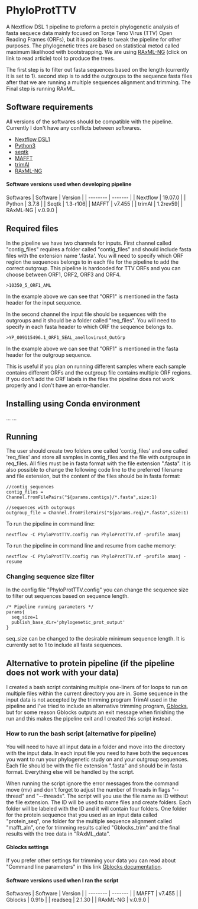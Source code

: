 # PhyloProtTTV
A Nextflow DSL 1 pipeline to preform a protein phylogenetic analysis of fasta sequece data mainly focused on Torqe Teno Virus (TTV) Open Reading Frames (ORFs), but it is possible to tweak the pipeline for other purposes.
The phylogenetic trees are based on statistical metod called maximum likelihood with bootstrapping. We are using [RAxML-NG](https://academic.oup.com/bioinformatics/article/35/21/4453/5487384) (click on link to read article) tool to produce the trees. 

The first step is to filter out fasta sequences based on the length (currently it is set to 1). 
second step is to add the outgroups to the sequence fasta files after that we are running a multiple sequences alignment and trimming. 
The Final step is running RAxML.

 ## Software requirements 
 All versions of the softwares should be compatible with the pipeline. Currently I don't have any conflicts between softwares. 
 - [Nextflow DSL1](https://www.nextflow.io/)
 - [Python3](https://www.python.org/downloads/)
 - [seqtk](https://github.com/lh3/seqtk)
 - [MAFFT](https://mafft.cbrc.jp/alignment/software/)
 - [trimAl](http://trimal.cgenomics.org/)
 - [RAxML-NG](https://github.com/amkozlov/raxml-ng)

#### Software versions used when developing pipeline
Softwares
| Software | Version |
| -------- | ------- |
| Nextflow | 19.07.0 |
| Python   | 3.7.8   |
| Seqtk    | 1.3-r106|
| MAFFT    | v7.455  |
| trimAl   | 1.2rev59|
| RAxML-NG | v.0.9.0 |

## Required files
In the pipeline we have two channels for inputs. First channel called "contig_files" requires a folder called "contig_files" and should include fasta files with the extension name '.fasta'. You will need to specify which ORF region the sequences belongs to in each file for the pipeline to add the correct outgroup. This pipeline is hardcoded for TTV ORFs and you can choose between ORF1, ORF2, ORF3 and ORF4. 
```
>10350_5_ORF1_AML
```
In the example above we can see that "ORF1" is mentioned in the fasta header for the input sequence.

In the second channel the input file should be sequences with the outgroups and it should be a folder called "req_files". You will need to specify in each fasta header to which ORF the sequence belongs to.
```
>YP_009115496.1_ORF1_SEAL_anellovirus4_OutGrp
```
In the example above we can see that "ORF1" is mentioned in the fasta header for the outgroup sequence.

This is useful if you plan on running different samples where each sample contains different ORFs and the outgroup file contains multiple ORF regions. If you don't add the ORF labels in the files the pipeline does not work properly and I don't have an error-handler.

## Installing using Conda environment
...
...

## Running 
The user should create two folders one called 'contig_files' and one called 'req_files' and store all samples in contig_files and the file with outgroups in req_files. All files must be in fasta format with the file extension ".fasta". 
It is also possible to change the following code line to the preferred filename and file extension, but the content of the files should be in fasta format:
```
//contig sequences
contig_files = Channel.fromFilePairs("${params.contigs}/*.fasta",size:1)

//sequences with outgroups
outgroup_file = Channel.fromFilePairs("${params.req}/*.fasta",size:1)
```

To run the pipeline in command line:
```
nextflow -C PhyloProtTTV.config run PhyloProtTTV.nf -profile amanj
```
To run the pipeline in command line and resume from cache memory:
```
nextflow -C PhyloProtTTV.config run PhyloProtTTV.nf -profile amanj -resume
```
### Changing sequence size filter
In the config file "PhyloProtTTV.config" you can change the sequence size to filter out sequences based on sequence length.
```
/* Pipeline running parameters */
params{
  seq_size=1
  publish_base_dir='phylogenetic_prot_output'
}
```
seq_size can be changed to the desirable minimum sequence length. It is currently set to 1 to include all fasta sequences. 

## Alternative to protein pipeline (if the pipeline does not work with your data)
I created a bash script containing multiple one-liners of for loops to run on multiple files within the current directory you are in. Some sequence in the input data is not accepted by the trimming program TrimAl used in the pipeline and I've tried to include an alternative trimming program, [Gblocks](http://molevol.cmima.csic.es/castresana/Gblocks.html), but for some reason Gblocks outputs an exit message when finishing the run and this makes the pipeline exit and I created this script instead.

### How to run the bash script (alternative for pipeline)
You will need to have all input data in a folder and move into the directory with the input data. In each input file you need to have both the sequences you want to run your phylogenetic study on and your outgroup sequences. Each file should be with the file extension ".fasta" and should be in fasta format. Everything else will be handled by the script. 

When running the script ignore the error messages from the command move (mv) and don't forget to adjust the number of threads in flags "--thread" and "--threads". The script will you use the file name as ID without the file extension. The ID will be used to name files and create folders. Each folder will be labeled with the ID and it will contain four folders. One folder for the protein sequence that you used as an input data called "protein_seq", one folder for the multiple sequence alignment called "mafft_aln", one for trimming results called "Gblocks_trim" and the final results with the tree data in "RAxML_data".

#### Gblocks settings
If you prefer other settings for trimming your data you can read about "Command line parameters" in this link [Gblocks documentation](http://molevol.cmima.csic.es/castresana/Gblocks/Gblocks_documentation.html).

#### Software versions used when I ran the script
Softwares
| Software | Version |
| -------- | ------- |
| MAFFT    | v7.455  |
| Gblocks  | 0.91b   |
| readseq  | 2.1.30  |
| RAxML-NG | v.0.9.0 |

